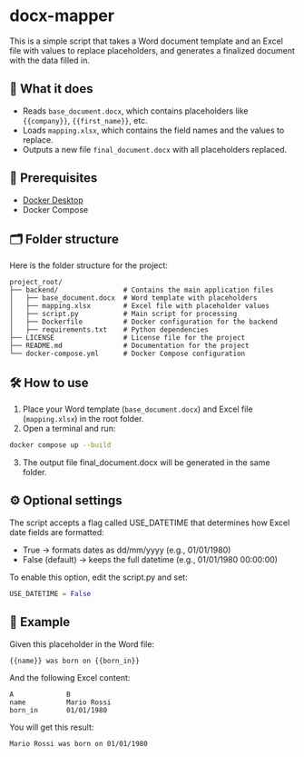 # docx-mapper

This is a simple script that takes a Word document template and an Excel file with values to replace placeholders, and generates a finalized document with the data filled in.

## 🧾 What it does

- Reads `base_document.docx`, which contains placeholders like `{{company}}`, `{{first_name}}`, etc.
- Loads `mapping.xlsx`, which contains the field names and the values to replace.
- Outputs a new file `final_document.docx` with all placeholders replaced.

## 🐳 Prerequisites

- [Docker Desktop](https://www.docker.com/products/docker-desktop/)
- Docker Compose

## 🗂️ Folder structure

Here is the folder structure for the project:

```
project_root/
├── backend/                # Contains the main application files
│   ├── base_document.docx  # Word template with placeholders
│   ├── mapping.xlsx        # Excel file with placeholder values
│   ├── script.py           # Main script for processing
│   ├── Dockerfile          # Docker configuration for the backend
│   ├── requirements.txt    # Python dependencies
├── LICENSE                 # License file for the project
├── README.md               # Documentation for the project
└── docker-compose.yml      # Docker Compose configuration
```

## 🛠️ How to use

1. Place your Word template (`base_document.docx`) and Excel file (`mapping.xlsx`) in the root folder.
2. Open a terminal and run:
```sh
docker compose up --build
```
3. The output file final_document.docx will be generated in the same folder.

## ⚙️ Optional settings
The script accepts a flag called USE_DATETIME that determines how Excel date fields are formatted:
- True → formats dates as dd/mm/yyyy (e.g., 01/01/1980)
- False (default) → keeps the full datetime (e.g., 01/01/1980 00:00:00)

To enable this option, edit the script.py and set:
```py
USE_DATETIME = False
```

## 🧪 Example
Given this placeholder in the Word file:

```doc
{{name}} was born on {{born_in}}
```
And the following Excel content:
```xls
A             B
name          Mario Rossi
born_in       01/01/1980
```
You will get this result:

```doc
Mario Rossi was born on 01/01/1980
```

